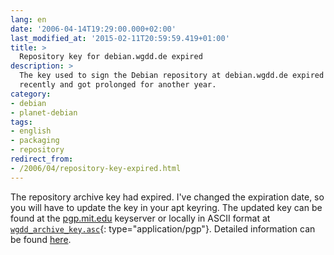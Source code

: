 ```yaml
---
lang: en
date: '2006-04-14T19:29:00.000+02:00'
last_modified_at: '2015-02-11T20:59:59.419+01:00'
title: >
  Repository key for debian.wgdd.de expired
description: >
  The key used to sign the Debian repository at debian.wgdd.de expired
  recently and got prolonged for another year.
category:
- debian
- planet-debian
tags:
- english
- packaging
- repository
redirect_from:
- /2006/04/repository-key-expired.html
---
```


The repository archive key had expired. I've changed the expiration date, so
you will have to update the key in your apt keyring. The updated key can be
found at the [pgp.mit.edu][keyerver] keyserver or locally in ASCII format at
[`wgdd_archive_key.asc`][filelink]{: type="application/pgp"}. Detailed
information can be found [here][helplink].

[keyerver]: http://pgp.mit.edu:11371/pks/lookup?op=get&amp;search=0xE394D996
[filelink]: http://debian.wgdd.de/stuff/wgdd_archive_key.asc
[helplink]: http://debian.wgdd.de/repository#gpgkey

<!-- vim: set tw=79 ts=2 sw=2 ai si et: -->
